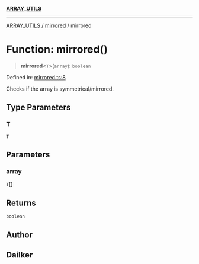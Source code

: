 [**ARRAY_UTILS**](../../README.md)

***

[ARRAY_UTILS](../../README.md) / [mirrored](../README.md) / mirrored

# Function: mirrored()

> **mirrored**\<`T`\>(`array`): `boolean`

Defined in: [mirrored.ts:8](https://github.com/dailker/everyutil/blob/26e2bb73429918cf0d08899e9efd90b82a42c92e/src/array/mirrored.ts#L8)

Checks if the array is symmetrical/mirrored.

## Type Parameters

### T

`T`

## Parameters

### array

`T`[]

## Returns

`boolean`

## Author

## Dailker
